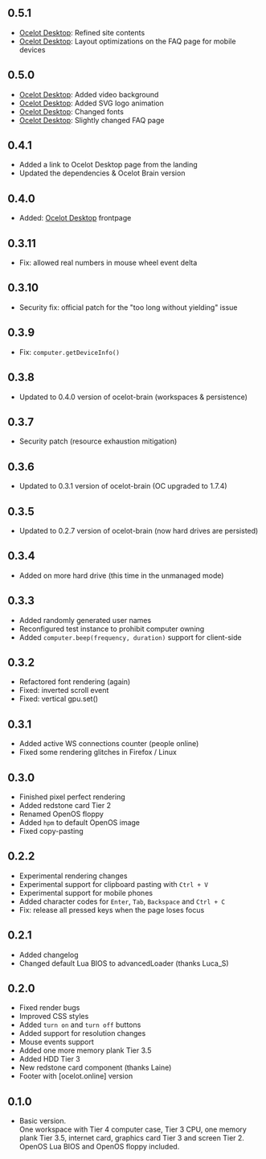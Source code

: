 ## 0.5.1
* [Ocelot Desktop](https://gitlab.com/cc-ru/ocelot/ocelot-desktop): Refined site contents
* [Ocelot Desktop](https://gitlab.com/cc-ru/ocelot/ocelot-desktop): Layout optimizations on the FAQ page for mobile devices

## 0.5.0
* [Ocelot Desktop](https://gitlab.com/cc-ru/ocelot/ocelot-desktop): Added video background
* [Ocelot Desktop](https://gitlab.com/cc-ru/ocelot/ocelot-desktop): Added SVG logo animation
* [Ocelot Desktop](https://gitlab.com/cc-ru/ocelot/ocelot-desktop): Changed fonts
* [Ocelot Desktop](https://gitlab.com/cc-ru/ocelot/ocelot-desktop): Slightly changed FAQ page

## 0.4.1
* Added a link to Ocelot Desktop page from the landing
* Updated the dependencies & Ocelot Brain version

## 0.4.0
* Added: [Ocelot Desktop](https://gitlab.com/cc-ru/ocelot/ocelot-desktop) frontpage

## 0.3.11
* Fix: allowed real numbers in mouse wheel event delta

## 0.3.10
* Security fix: official patch for the "too long without yielding" issue

## 0.3.9
* Fix: `computer.getDeviceInfo()`

## 0.3.8
* Updated to 0.4.0 version of ocelot-brain (workspaces & persistence)

## 0.3.7
* Security patch (resource exhaustion mitigation)

## 0.3.6
* Updated to 0.3.1 version of ocelot-brain (OC upgraded to 1.7.4)

## 0.3.5
* Updated to 0.2.7 version of ocelot-brain (now hard drives are persisted)

## 0.3.4
* Added on more hard drive (this time in the unmanaged mode)

## 0.3.3
* Added randomly generated user names
* Reconfigured test instance to prohibit computer owning
* Added `computer.beep(frequency, duration)` support for client-side

## 0.3.2
* Refactored font rendering (again)
* Fixed: inverted scroll event
* Fixed: vertical gpu.set()

## 0.3.1
* Added active WS connections counter (people online)
* Fixed some rendering glitches in Firefox / Linux

## 0.3.0
* Finished pixel perfect rendering
* Added redstone card Tier 2
* Renamed OpenOS floppy
* Added `hpm` to default OpenOS image
* Fixed copy-pasting

## 0.2.2
* Experimental rendering changes
* Experimental support for clipboard pasting with `Ctrl + V`
* Experimental support for mobile phones
* Added character codes for `Enter`, `Tab`, `Backspace` and `Ctrl + C`
* Fix: release all pressed keys when the page loses focus

## 0.2.1
* Added changelog
* Changed default Lua BIOS to advancedLoader (thanks Luca_S)

## 0.2.0
* Fixed render bugs
* Improved CSS styles
* Added `turn on` and `turn off` buttons
* Added support for resolution changes
* Mouse events support
* Added one more memory plank Tier 3.5
* Added HDD Tier 3
* New redstone card component (thanks Laine)
* Footer with [ocelot.online] version

## 0.1.0
* Basic version.  
One workspace with Tier 4 computer case, Tier 3 CPU, one memory plank Tier 3.5,
internet card, graphics card Tier 3 and screen Tier 2. OpenOS Lua BIOS and OpenOS
floppy included.